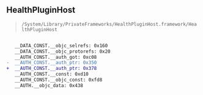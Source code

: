 ## HealthPluginHost

> `/System/Library/PrivateFrameworks/HealthPluginHost.framework/HealthPluginHost`

```diff

   __DATA_CONST.__objc_selrefs: 0x160
   __DATA_CONST.__objc_protorefs: 0x20
   __AUTH_CONST.__auth_got: 0xc08
-  __AUTH_CONST.__auth_ptr: 0x350
+  __AUTH_CONST.__auth_ptr: 0x378
   __AUTH_CONST.__const: 0xd10
   __AUTH_CONST.__objc_const: 0xfd8
   __AUTH.__objc_data: 0x438

```

